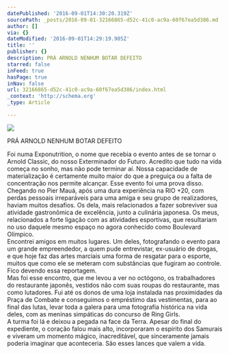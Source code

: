 ```yaml
---
datePublished: '2016-09-01T14:30:20.319Z'
sourcePath: _posts/2016-09-01-32166865-d52c-41c0-ac9a-60f67ea5d386.md
author: []
via: {}
dateModified: '2016-09-01T14:29:19.905Z'
title: ''
publisher: {}
description: PRÁ ARNOLD NENHUM BOTAR DEFEITO
starred: false
inFeed: true
hasPage: true
inNav: false
url: 32166865-d52c-41c0-ac9a-60f67ea5d386/index.html
_context: 'http://schema.org'
_type: Article

---
```

![](https://the-grid-user-content.s3-us-west-2.amazonaws.com/b410970b-a2cd-476a-8f9e-28c3d4528f90.jpg)

PRÁ ARNOLD NENHUM BOTAR DEFEITO

Foi numa Exponutrition, o nome que recebia o evento antes de se tornar o Arnold Classic, do nosso Exterminador do Futuro. Acredito que tudo na vida começa no sonho, mas não pode terminar aí. Nossa capacidade de materialização é certamente muito maior do que a preguiça ou a falta de concentração nos permite alcançar. Esse evento foi uma prova disso. Chegando no Pier Mauá, após uma dura experiência na RIO +20, com perdas pessoais irreparáveis para uma amiga e seu grupo de realizadores, haviam muitos desafios. Os dela, mais relacionados a fazer sobreviver sua atividade gastronômica de excelência, junto a culinária japonesa. Os meus, relacionados a forte ligação com as atividades esportivas, que resultariam no uso daquele mesmo espaço no agora conhecido como Boulevard Olímpico.  
Encontrei amigos em muitos lugares. Um deles, fotografando o evento para um grande empreendedor, a quem pude entrevistar, ex-usuário de drogas, e que hoje faz das artes marciais uma forma de resgatar para o esporte, muitos que como ele se meteram com substâncias que fugiram ao controle. Fico devendo essa reportagem.  
Mas foi esse encontro, que me levou a ver no octógono, os trabalhadores do restaurante japonês, vestidos não com suas roupas do restaurante, mas como lutadores. Fui até os donos de uma loja instalada nas proximidades da Praça de Combate e conseguimos o empréstimo das vestimentas, para ao final das lutas, levar toda a galera para uma fotografia histórica na vida deles, com as meninas simpáticas do concurso de Ring Girls.  
A turma foi lá e deixou a pegada na face da Terra. Apesar do final do expediente, o coração falou mais alto, incorporaram o espírito dos Samurais e viveram um momento mágico, inacreditável, que sinceramente jamais poderia imaginar que aconteceria. São esses lances que valem a vida.